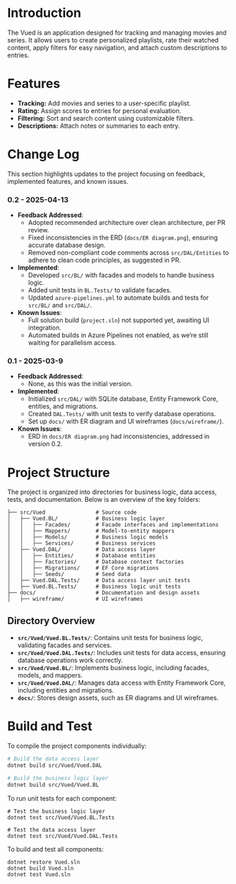 # Introduction
The Vued is an application designed for tracking and managing movies and series. It allows users to create personalized playlists, rate their watched content, apply filters for easy navigation, and attach custom descriptions to entries.

# Features
- **Tracking:** Add movies and series to a user-specific playlist.
- **Rating:** Assign scores to entries for personal evaluation.
- **Filtering:** Sort and search content using customizable filters.
- **Descriptions:** Attach notes or summaries to each entry.

# Change Log
This section highlights updates to the project focusing on feedback, implemented features, and known issues.

### 0.2 - 2025-04-13
- **Feedback Addressed**:
  - Adopted recommended architecture over clean architecture, per PR review.
  - Fixed inconsistencies in the ERD (`docs/ER diagram.png`), ensuring accurate database design.
  - Removed non-compliant code comments across `src/DAL/Entities` to adhere to clean code principles, as suggested in PR.
- **Implemented**:
  - Developed `src/BL/` with facades and models to handle business logic.
  - Added unit tests in `BL.Tests/` to validate facades.
  - Updated `azure-pipelines.yml` to automate builds and tests for `src/BL/` and `src/DAL/`.
- **Known Issues**:
  - Full solution build (`project.sln`) not supported yet, awaiting UI integration.
  - Automated builds in Azure Pipelines not enabled, as we’re still waiting for parallelism access.

### 0.1 - 2025-03-9
- **Feedback Addressed**:
  - None, as this was the initial version.
- **Implemented**:
  - Initialized `src/DAL/` with SQLite database, Entity Framework Core, entities, and migrations.
  - Created `DAL.Tests/` with unit tests to verify database operations.
  - Set up `docs/` with ER diagram and UI wireframes (`docs/wireframe/`).
- **Known Issues**:
  - ERD in `docs/ER diagram.png` had inconsistencies, addressed in version 0.2.

# Project Structure
The project is organized into directories for business logic, data access, tests, and documentation. Below is an overview of the key folders:
```
├── src/Vued                # Source code
│   ├── Vued.BL/            # Business logic layer
│   │   ├── Facades/        # Facade interfaces and implementations
│   │   ├── Mappers/        # Model-to-entity mappers
│   │   ├── Models/         # Business logic models
│   │   ├── Services/       # Business services
│   ├── Vued.DAL/           # Data access layer
│   │   ├── Entities/       # Database entities
│   │   ├── Factories/      # Database context factories
│   │   ├── Migrations/     # EF Core migrations
│   │   ├── Seeds/          # Seed data
│   ├── Vued.DAL.Tests/     # Data access layer unit tests
│   ├── Vued.BL.Tests/      # Business logic unit tests
├── docs/                   # Documentation and design assets
│   ├── wireframe/          # UI wireframes
```
## Directory Overview
- **`src/Vued/Vued.BL.Tests/`**: Contains unit tests for business logic, validating facades and services.
- **`src/Vued/Vued.DAL.Tests/`**: Includes unit tests for data access, ensuring database operations work correctly.
- **`src/Vued/Vued.BL/`**: Implements business logic, including facades, models, and mappers.
- **`src/Vued/Vued.DAL/`**: Manages data access with Entity Framework Core, including entities and migrations.
- **`docs/`**: Stores design assets, such as ER diagrams and UI wireframes.

# Build and Test
To compile the project components individually:

```bash
# Build the data access layer
dotnet build src/Vued/Vued.DAL

# Build the business logic layer
dotnet build src/Vued/Vued.BL
```
To run unit tests for each component:
```shell
# Test the business logic layer
dotnet test src/Vued/Vued.BL.Tests

# Test the data access layer
dotnet test src/Vued/Vued.DAL.Tests
```

To build and test all components:
```shell
dotnet restore Vued.sln
dotnet build Vued.sln
dotnet test Vued.sln
```
